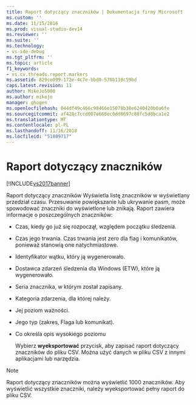 ```yaml
---
title: Raport dotyczący znaczników | Dokumentacja firmy Microsoft
ms.custom: ''
ms.date: 11/15/2016
ms.prod: visual-studio-dev14
ms.reviewer: ''
ms.suite: ''
ms.technology:
- vs-ide-debug
ms.tgt_pltfrm: ''
ms.topic: article
f1_keywords:
- vs.cv.threads.report.markers
ms.assetid: 829ce099-172e-4c7e-bbd0-578b110c59bd
caps.latest.revision: 11
author: MikeJo5000
ms.author: mikejo
manager: ghogen
ms.openlocfilehash: 044df49c466c98466e15078b38e6240420b0a6fe
ms.sourcegitcommit: af428c7ccd007e668ec0dd8697c88fc5d8bca1e2
ms.translationtype: MT
ms.contentlocale: pl-PL
ms.lasthandoff: 11/16/2018
ms.locfileid: "51809717"
---
```

# <a name="markers-report"></a>Raport dotyczący znaczników
[!INCLUDE[vs2017banner](../includes/vs2017banner.md)]

Raport dotyczący znaczników Wyświetla listę znaczników w wyświetlany przedział czasu.  Przesuwanie powiększanie lub ukrywanie pasm, może spowodować znaczniki do wyświetlone lub znikają. Raport zawiera informacje o poszczególnych znaczników:  
  
- Czas, kiedy go już się rozpoczął, względem początku śledzenia.  
  
- Czas jego trwania. Czas trwania jest zero dla flag i komunikatów, ponieważ stanowią one natychmiastowe.  
  
- Identyfikator wątku, który ją wygenerowało.  
  
- Dostawca zdarzeń śledzenia dla Windows (ETW), które ją wygenerowało.  
  
- Seria znacznika, w którym został zapisany.  
  
- Kategoria zdarzenia, dla której należy.  
  
- Jej poziom ważności.  
  
- Jego typ (zakres, Flaga lub komunikat).  
  
- Co określa opis wysokiego poziomu  
  
  Wybierz **wyeksportować** przycisk, aby zapisać raport dotyczący znaczników do pliku CSV. Można użyć danych w pliku CSV z innymi aplikacjami lub narzędzia.  
  
> [!NOTE]
>  Raport dotyczący znaczników można wyświetlić 1000 znaczników. Aby wyświetlić wszystkie znaczniki, należy wyeksportować pełny raport do pliku CSV.



